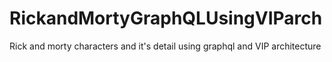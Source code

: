 # RickandMortyGraphQLUsingVIParch
Rick and morty characters and it's detail using graphql and VIP architecture
